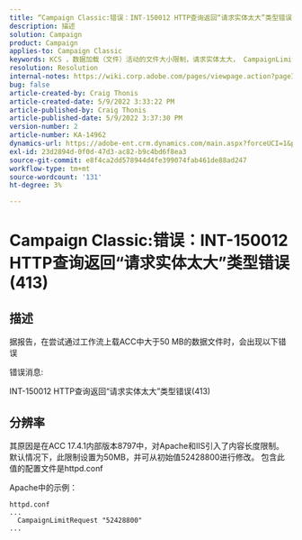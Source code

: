 ```yaml
---
title: “Campaign Classic:错误：INT-150012 HTTP查询返回“请求实体太大”类型错误(413)”
description: 描述
solution: Campaign
product: Campaign
applies-to: Campaign Classic
keywords: KCS ，数据加载（文件）活动的文件大小限制，请求实体太大， CampaignLimitRequest
resolution: Resolution
internal-notes: https://wiki.corp.adobe.com/pages/viewpage.action?pageId=1423015339#ACC-Apache/Tomcat/IIS-WhatisthefilesizelimitforDataloading(file)activity?
bug: false
article-created-by: Craig Thonis
article-created-date: 5/9/2022 3:33:22 PM
article-published-by: Craig Thonis
article-published-date: 5/9/2022 3:37:30 PM
version-number: 2
article-number: KA-14962
dynamics-url: https://adobe-ent.crm.dynamics.com/main.aspx?forceUCI=1&pagetype=entityrecord&etn=knowledgearticle&id=f04e915b-adcf-ec11-a7b5-00224809c196
exl-id: 23d2894d-0f0d-47d3-ac82-b9c4bd6f8ea3
source-git-commit: e8f4ca2dd578944d4fe399074fab461de88ad247
workflow-type: tm+mt
source-wordcount: '131'
ht-degree: 3%

---
```


# Campaign Classic:错误：INT-150012 HTTP查询返回“请求实体太大”类型错误(413)

## 描述


据报告，在尝试通过工作流上载ACC中大于50 MB的数据文件时，会出现以下错误



错误消息:

INT-150012 HTTP查询返回“请求实体太大”类型错误(413)


## 分辨率


其原因是在ACC 17.4.1内部版本8797中，对Apache和IIS引入了内容长度限制。 默认情况下，此限制设置为50MB，并可从初始值52428800进行修改。 包含此值的配置文件是httpd.conf

Apache中的示例：


```
httpd.conf
...
  CampaignLimitRequest "52428800"
...
```
